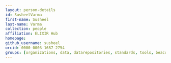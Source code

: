 ```yaml
---
layout: person-details
id: SusheelVarma
first-name: Susheel
last-name: Varma
collection: people
affiliation: ELIXIR Hub
homepage:
github_username: susheel
orcid: 0000-0003-1687-2754
groups: [organizations, data, datarepositories, standards, tools, beacons]
---
```

